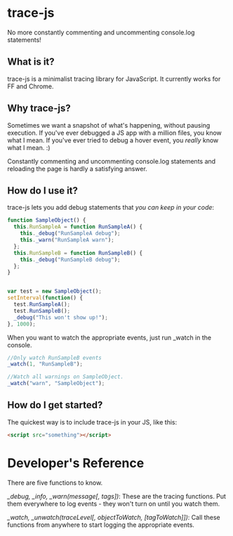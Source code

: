 trace-js
========

No more constantly commenting and uncommenting console.log statements!

What is it?
-----------
trace-js is a minimalist tracing library for JavaScript. It currently works for FF and Chrome.

Why trace-js?
-------------
Sometimes we want a snapshot of what's happening, without pausing execution. If you've ever debugged a JS app with a million files, you know what I mean. If you've ever tried to debug a hover event, you _really_ know what I mean. :)

Constantly commenting and uncommenting console.log statements and reloading the page is hardly a satisfying answer.

How do I use it?
----------------

trace-js lets you add debug statements that *you can keep in your code*:

``` js
function SampleObject() {
  this.RunSampleA = function RunSampleA() {
    this._debug("RunSampleA debug");
    this._warn("RunSampleA warn");
  };
  this.RunSampleB = function RunSampleB() {
    this._debug("RunSampleB debug");
  };
}


var test = new SampleObject();
setInterval(function() {
  test.RunSampleA();
  test.RunSampleB();
  _debug("This won't show up!");
}, 1000);
```

When you want to watch the appropriate events, just run _watch in the console.

``` js
//Only watch RunSampleB events
_watch(1, "RunSampleB");

//Watch all warnings on SampleObject.
_watch("warn", "SampleObject");

```


How do I get started?
---------------------

The quickest way is to include trace-js in your JS, like this:
``` html
<script src="something"></script>
```

Developer's Reference
====================
There are five functions to know.

*_debug, _info, _warn(message[, tags])*: These are the tracing functions. Put them everywhere to log events - they won't turn on until you watch them.

*_watch, _unwatch(traceLevel[, objectToWatch, [tagToWatch]])*: Call these functions from anywhere to start logging the appropriate events.